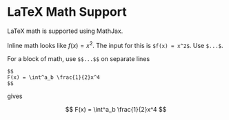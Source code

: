 

# LaTeX Math Support

LaTeX math is supported using MathJax.

Inline math looks like $f(x) = x^2$. The input for this is `$f(x) = x^2$`. Use `$...$`.

For a block of math, use `$$...$$` on separate lines

```
$$
F(x) = \int^a_b \frac{1}{2}x^4
$$
```

gives 

$$
F(x) = \int^a_b \frac{1}{2}x^4
$$